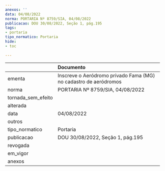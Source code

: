 ```yaml
---
anexos: ''
data: 04/08/2022
norma: PORTARIA Nº 8759/SIA, 04/08/2022
publicacao: DOU 30/08/2022, Seção 1, pág.195
tags:
- portaria
tipo_normatico: Portaria
hide: 
- toc 
 
---
```


|                    | Documento                                                        |
|:-------------------|:-----------------------------------------------------------------|
| ementa             | Inscreve o Aeródromo privado Fama (MG) no cadastro de aeródromos |
| norma              | PORTARIA Nº 8759/SIA, 04/08/2022                                 |
| tornada_sem_efeito |                                                                  |
| alterada           |                                                                  |
| data               | 04/08/2022                                                       |
| outros             |                                                                  |
| tipo_normatico     | Portaria                                                         |
| publicacao         | DOU 30/08/2022, Seção 1, pág.195                                 |
| revogada           |                                                                  |
| em_vigor           |                                                                  |
| anexos             |                                                                  |